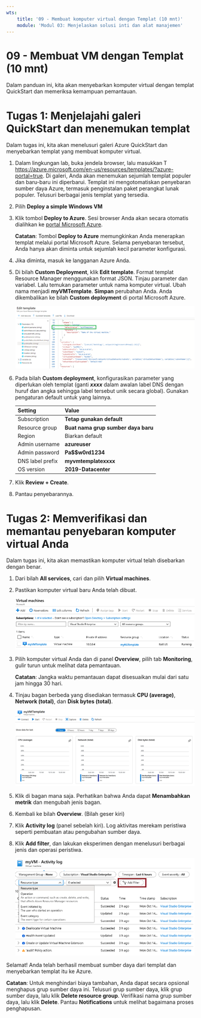 ```yaml
---
wts:
    title: '09 - Membuat komputer virtual dengan Templat (10 mnt)'
    module: 'Modul 03: Menjelaskan solusi inti dan alat manajemen'
---
```

# 09 - Membuat VM dengan Templat (10 mnt)

Dalam panduan ini, kita akan menyebarkan komputer virtual dengan templat QuickStart dan memeriksa kemampuan pemantauan.

# Tugas 1: Menjelajahi galeri QuickStart dan menemukan templat 

Dalam tugas ini, kita akan menelusuri galeri Azure QuickStart dan menyebarkan templat yang membuat komputer virtual. 

1. Dalam lingkungan lab, buka jendela browser, lalu masukkan T https://azure.microsoft.com/en-us/resources/templates/?azure-portal=true. Di galeri, Anda akan menemukan sejumlah templat populer dan baru-baru ini diperbarui. Templat ini mengotomatiskan penyebaran sumber daya Azure, termasuk penginstalan paket perangkat lunak populer. Telusuri berbagai jenis templat yang tersedia.

3. Pilih **Deploy a simple Windows VM**

4. Klik tombol **Deploy to Azure**. Sesi browser Anda akan secara otomatis dialihkan ke [portal Microsoft Azure](http://portal.azure.com/).

    **Catatan**: Tombol **Deploy to Azure** memungkinkan Anda menerapkan templat melalui portal Microsoft Azure. Selama penyebaran tersebut, Anda hanya akan diminta untuk sejumlah kecil parameter konfigurasi. 

5. Jika diminta, masuk ke langganan Azure Anda.

6. Di bilah **Custom Deployment**, klik **Edit template**. Format templat Resource Manager menggunakan format JSON. Tinjau parameter dan variabel.  Lalu temukan parameter untuk nama komputer virtual. Ubah nama menjadi **myVMTemplate**. **Simpan** perubahan Anda. Anda dikembalikan ke bilah **Custom deployment** di portal Microsoft Azure.

    ![Cuplikan layar template dengan perubahan nama komputer virtual yang disorot.](../images/0901.png)

7. Pada bilah **Custom deployment**, konfigurasikan parameter yang diperlukan oleh templat (ganti ***xxxx*** dalam awalan label DNS dengan huruf dan angka sehingga label tersebut unik secara global). Gunakan pengaturan default untuk yang lainnya. 

    | Setting| Value|
    |----|----|
    | Subscription | **Tetap gunakan default**|
    | Resource group | **Buat nama grup sumber daya baru** |
    | Region | Biarkan default |
    | Admin username | **azureuser** |
    | Admin password | **Pa$$w0rd1234** |
    | DNS label prefix | **myvmtemplatexxxx** |
    | OS version | **2019-Datacenter** |


9. Klik **Review + Create**.

10. Pantau penyebarannya. 

# Tugas 2: Memverifikasi dan memantau penyebaran komputer virtual Anda

Dalam tugas ini, kita akan memastikan komputer virtual telah disebarkan dengan benar. 

1. Dari bilah **All services**, cari dan pilih **Virtual machines**.

2. Pastikan komputer virtual baru Anda telah dibuat. 

    ![Cuplikan layar halaman komputer virtual. Komputer virtual baru ditampilkan dan sedang berjalan.](../images/0902.png)

3. Pilih komputer virtual Anda dan di panel **Overview**, pilih tab **Monitoring**, gulir turun untuk melihat data pemantauan.

    **Catatan**: Jangka waktu pemantauan dapat disesuaikan mulai dari satu jam hingga 30 hari.

4. Tinjau bagan berbeda yang disediakan termasuk **CPU (average)**, **Network (total)**, dan **Disk bytes (total)**. 

    ![Cuplikan layar bagan pemantauan komputer virtual.](../images/0903.png)

5. Klik di bagan mana saja. Perhatikan bahwa Anda dapat **Menambahkan metrik** dan mengubah jenis bagan.

6. Kembali ke bilah **Overview**. (Bilah geser kiri)
7. Klik **Activity log** (panel sebelah kiri). Log aktivitas merekam peristiwa seperti pembuatan atau pengubahan sumber daya. 

8. Klik **Add filter**, dan lakukan eksperimen dengan menelusuri berbagai jenis dan operasi peristiwa. 

    ![Cuplikan layar halaman Tambahkan filter dengan jenis Peristiwa dipilih.](../images/0904.png)

Selamat! Anda telah berhasil membuat sumber daya dari templat dan menyebarkan templat itu ke Azure.

**Catatan**: Untuk menghindari biaya tambahan, Anda dapat secara opsional menghapus grup sumber daya ini. Telusuri grup sumber daya, klik grup sumber daya, lalu klik **Delete resource group**. Verifikasi nama grup sumber daya, lalu klik **Delete**. Pantau **Notifications** untuk melihat bagaimana proses penghapusan.
